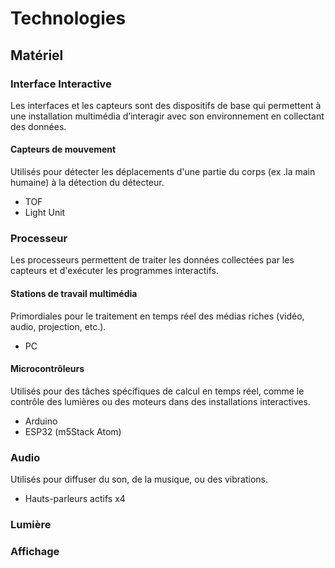 # Technologies 
## Matériel
### Interface Interactive
Les interfaces et les capteurs sont des dispositifs de base qui permettent à une installation multimédia d’interagir avec son environnement en collectant des données.
#### Capteurs de mouvement
Utilisés pour détecter les déplacements d'une partie du corps (ex .la main humaine) à la détection du détecteur.
- TOF
- Light Unit
### Processeur
Les processeurs permettent de traiter les données collectées par les capteurs et d'exécuter les programmes interactifs.
#### Stations de travail multimédia
Primordiales pour le traitement en temps réel des médias riches (vidéo, audio, projection, etc.).
- PC
#### Microcontrôleurs
Utilisés pour des tâches spécifiques de calcul en temps réel, comme le contrôle des lumières ou des moteurs dans des installations interactives.
- Arduino
- ESP32 (m5Stack Atom)
### Audio
Utilisés pour diffuser du son, de la musique, ou des vibrations.
- Hauts-parleurs actifs x4
### Lumière
### Affichage

<!--
## Références

* [Technologies](https://tim-montmorency.com/582523-gestion/#/contenus/2_scenarisation/40_technologie/)
-->
